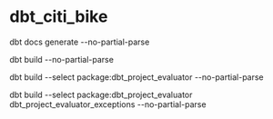 # dbt_citi_bike

dbt docs generate --no-partial-parse

dbt build --no-partial-parse

dbt build --select package:dbt_project_evaluator --no-partial-parse

dbt build --select package:dbt_project_evaluator dbt_project_evaluator_exceptions --no-partial-parse

